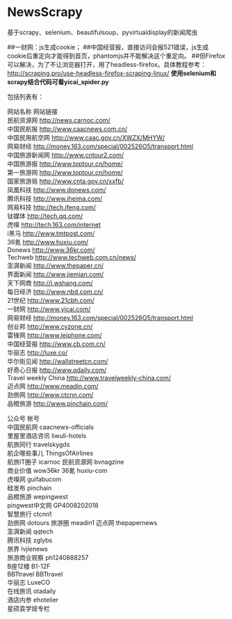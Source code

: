 # NewsScrapy
基于scrapy、selenium、beautifulsoup、pyvirtualdisplay的新闻爬虫

##一财网：js生成cookie；
##中国经营报，直接访问会报521错误，js生成cookie后重定向才能得到首页，phantomjs并不能解决这个重定向。
##但Firefox可以解决，为了不让浏览器打开，用了headless-firefox。具体教程参考：http://scraping.pro/use-headless-firefox-scraping-linux/		**使用selenium和scrapy结合代码可看yicai_spider.py**

包括列表有：

网站名称	网站链接  
民航资源网	http://news.carnoc.com/  	
中国民航报	http://www.caacnews.com.cn/  	
中国民用航空网	http://www.caac.gov.cn/XWZX/MHYW/  	
网易财经	http://money.163.com/special/002526O5/transport.html  	
中国旅游新闻网	http://www.cntour2.com/  	
中国旅游报	http://www.toptour.cn/home/  	
第一旅游网	http://www.toptour.cn/home/  	
国家旅游局	http://www.cnta.gov.cn/xxfb/  	
凤凰科技	http://www.donews.com/  	
腾讯科技	http://www.iheima.com/	
网易科技	http://tech.ifeng.com/  	
钛媒体	http://tech.qq.com/  	
虎嗅	http://tech.163.com/internet  	
i黑马	http://www.tmtpost.com/  	
36氪	http://www.huxiu.com/  	
Donews	http://www.36kr.com/  	
Techweb	http://www.techweb.com.cn/news/  	
澎湃新闻	http://www.thepaper.cn/	  
界面新闻	http://www.jiemian.com/  	
天下网商	http://i.wshang.com/  	
每日经济	http://www.nbd.com.cn/  	
21世纪	http://www.21cbh.com/  	
一财网	http://www.yicai.com/  	
网易财经	http://money.163.com/special/002526O5/transport.html  	
创业邦	http://www.cyzone.cn/  	
雷锋网	http://www.leiphone.com/  	
中国经营报	http://www.cb.com.cn/  	
华丽志	http://luxe.co/  	
华尔街见闻	http://wallstreetcn.com/  	
好奇心日报	http://www.qdaily.com/  	
Travel weekly China	http://www.travelweekly-china.com/  	
迈点网	http://www.meadin.com/  	
劲旅网	http://www.ctcnn.com/  	
品橙旅游	http://www.pinchain.com/  	
		
公众号	帐号	
中国民航网	caacnews-officials	
里屋里酒店咨讯	liwuli-hotels	
航旅同行	travelskygds	
航企哪些事儿	ThingsOfAirlines	
航旅IT圈子	icarnoc	
民航资源网	bvnagzine	
商业价值	wow36kr	
36氪	huxiu-com	
虎嗅网	guifabucom	
硅发布	pinchain	
品橙旅游	wepingwest	
pingwest中文网	GP4008202018	
智慧旅行	ctcnn1	
劲旅网	dotours	
旅游圈	meadin1	
迈点网	thepapernews	
澎湃新闻	qqtech	
腾讯科技	zglybs	
旅界	lvjienews	
旅游商业观察	ph1240888257	
B座12楼	B1-12F	
BBTtravel	BBTtravel	
华丽志	LuxeCO	
在线旅讯	otadaily	
酒店内参	ehotelier	
星硕袁学娅专栏		

